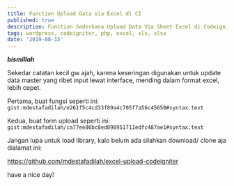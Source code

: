 ```yaml
---
title: Function Upload Data Via Excel di CI
published: true
description: Function Sederhana Upload Data Via Sheet Excel di Codeigniter
tags: wordpress, codeigniter, php, excel, xls, xlsx
date: '2019-08-15'
---
```


***bismillah***

Sekedar catatan kecil gw ajah, karena keseringan digunakan untuk update data master yang ribet input lewat interface, mending dalam format excel, lebih cepet.

Pertama, buat fungsi seperti ini:
`gist:mdestafadilah/e261f5c4cd33f89a4c705f7a56c45650#syntax.text`

Kedua, buat form upload seperti ini:
`gist:mdestafadilah/ca77ee86bc8ed898951711edfc487ae1#syntax.text`

Jangan lupa untuk load library, kalo belum ada silahkan download/ clone aja dialamat ini:

https://github.com/mdestafadilah/excel-upload-codeigniter

have a nice day!